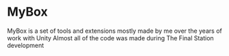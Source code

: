 # MyBox
MyBox is a set of tools and extensions mostly made by me over the years of work with Unity
Almost all of the code was made during The Final Station development